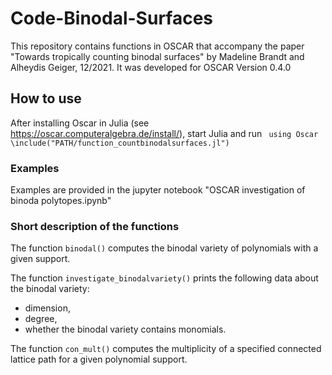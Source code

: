 # Code-Binodal-Surfaces
This repository contains functions in OSCAR that accompany the paper "Towards tropically counting binodal surfaces" by Madeline Brandt and Alheydis Geiger, 12/2021.
It was developed for OSCAR Version 0.4.0

## How to use
After installing Oscar in Julia (see https://oscar.computeralgebra.de/install/), start Julia and run
<code> using Oscar</code>
<code>\include("PATH/function_countbinodalsurfaces.jl")</code>

### Examples
Examples are provided in the jupyter notebook "OSCAR investigation of binoda polytopes.ipynb"

### Short description of the functions
The function <code>binodal()</code> computes the binodal variety of polynomials with a given support.

The function <code>investigate_binodalvariety()</code> prints the following data about the binodal variety:

- dimension, 
- degree,
- whether the binodal variety contains monomials.

The function <code>con_mult()</code> computes the multiplicity of a specified connected lattice path for a given polynomial support.

